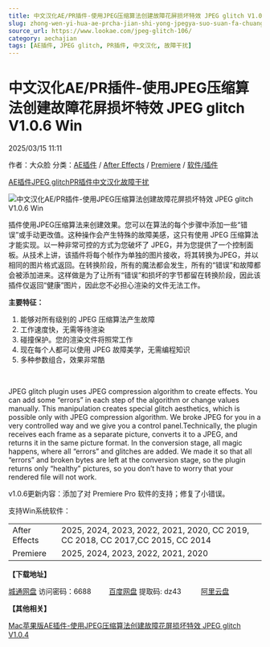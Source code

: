 ```yaml
---
title: 中文汉化AE/PR插件-使用JPEG压缩算法创建故障花屏损坏特效 JPEG glitch V1.0.6 Win
slug: zhong-wen-yi-hua-ae-prcha-jian-shi-yong-jpegya-suo-suan-fa-chuang-jian-gu-zhang-hua-ping-sun-pi-te-xiao-jpeg-glitch-v1-0-6-win
source_url: https://www.lookae.com/jpeg-glitch-106/
category: aechajian
tags: [AE插件, JPEG glitch, PR插件, 中文汉化, 故障干扰]
---
```

# 中文汉化AE/PR插件-使用JPEG压缩算法创建故障花屏损坏特效 JPEG glitch V1.0.6 Win

2025/03/15 11:11

作者：大众脸
分类：[AE插件](https://www.lookae.com/after-effects/aechajian/) / [After Effects](https://www.lookae.com/after-effects/) / [Premiere](https://www.lookae.com/qitarjcj/premierezy/) / [软件/插件](https://www.lookae.com/qitarjcj/)

[AE插件](https://www.lookae.com/tag/ae%e6%8f%92%e4%bb%b6/)[JPEG glitch](https://www.lookae.com/tag/jpeg-glitch/)[PR插件](https://www.lookae.com/tag/pr%e6%8f%92%e4%bb%b6/)[中文汉化](https://www.lookae.com/tag/%e4%b8%ad%e6%96%87%e6%b1%89%e5%8c%96/)[故障干扰](https://www.lookae.com/tag/%e6%95%85%e9%9a%9c%e5%b9%b2%e6%89%b0/)

![中文汉化AE/PR插件-使用JPEG压缩算法创建故障花屏损坏特效 JPEG glitch V1.0.6 Win](https://www.lookae.com/wp-content/uploads/2024/03/JPEG-glitch.jpg "中文汉化AE/PR插件-使用JPEG压缩算法创建故障花屏损坏特效 JPEG glitch V1.0.6 Win-LookAE.com")

插件使用JPEG压缩算法来创建效果。您可以在算法的每个步骤中添加一些“错误”或手动更改值。这种操作会产生特殊的故障美感，这只有使用 JPEG 压缩算法才能实现。以一种非常可控的方式为您破坏了 JPEG，并为您提供了一个控制面板。从技术上讲，该插件将每个帧作为单独的图片接收，将其转换为JPEG，并以相同的图片格式返回。在转换阶段，所有的魔法都会发生，所有的“错误”和故障都会被添加进来。这样做是为了让所有“错误”和损坏的字节都留在转换阶段，因此该插件仅返回“健康”图片，因此您不必担心渲染的文件无法工作。

**主要特征：**

1. 能够对所有级别的 JPEG 压缩算法产生故障
2. 工作速度快，无需等待渲染
3. 碰撞保护。您的渲染文件将照常工作
4. 现在每个人都可以使用 JPEG 故障美学，无需编程知识
5. 多种参数组合，效果非常酷

[﻿﻿﻿](https://cloud.video.taobao.com/play/u/null/p/1/e/6/t/1/451275028863.mp4)

JPEG glitch plugin uses JPEG compression algorithm to create effects. You can add some “errors” in each step of the algorithm or change values manually. This manipulation creates special glitch aesthetics, which is possible only with JPEG compression algorithm. We broke JPEG for you in a very controlled way and we give you a control panel.Technically, the plugin receives each frame as a separate picture, converts it to a JPEG, and returns it in the same picture format. In the conversion stage, all magic happens, where all “errors” and glitches are added. We made it so that all “errors” and broken bytes are left at the conversion stage, so the plugin returns only “healthy” pictures, so you don’t have to worry that your rendered file will not work.

v1.0.6更新内容：添加了对 Premiere Pro 软件的支持；修复了小错误。

支持Win系统软件：

|  |  |
| --- | --- |
| After Effects | 2025, 2024, 2023, 2022, 2021, 2020, CC 2019, CC 2018, CC 2017,CC 2015, CC 2014 |
| Premiere | 2025, 2024, 2023, 2022, 2021, 2020 |

**【下载地址】**

[城通网盘](https://url70.ctfile.com/f/2827370-1470309805-a150df?p=4431) 访问密码：6688         [百度网盘](https://pan.baidu.com/s/1Qzb4HHl7WKLgk-ac4tIVrw?pwd=dz43) 提取码: dz43          [阿里云盘](https://www.alipan.com/s/fkkpLAA5pkU)

**【其他相关】**

[Mac苹果版AE插件-使用JPEG压缩算法创建故障花屏损坏特效 JPEG glitch V1.0.4](https://www.lookae.com/jpeg-glitch-mac/)
